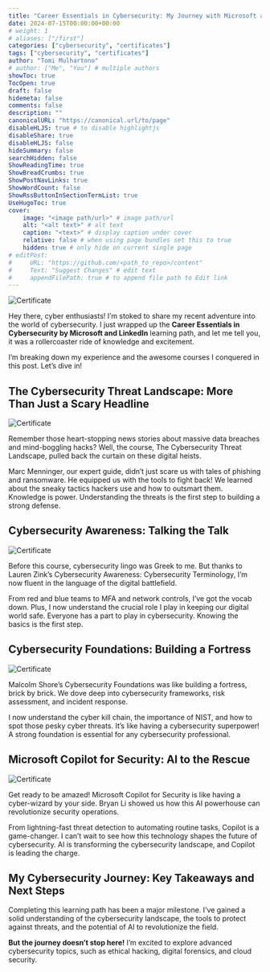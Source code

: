 ```yaml
---
title: "Career Essentials in Cybersecurity: My Journey with Microsoft and LinkedIn"
date: 2024-07-15T00:00:00+00:00
# weight: 1
# aliases: ["/first"]
categories: ["cybersecurity", "certificates"]
tags: ["cybersecurity", "certificates"]
author: "Tomi Mulhartono"
# author: ["Me", "You"] # multiple authors
showToc: true
TocOpen: true
draft: false
hidemeta: false
comments: false
description: ""
canonicalURL: "https://canonical.url/to/page"
disableHLJS: true # to disable highlightjs
disableShare: true
disableHLJS: false
hideSummary: false
searchHidden: false
ShowReadingTime: true
ShowBreadCrumbs: true
ShowPostNavLinks: true
ShowWordCount: false
ShowRssButtonInSectionTermList: true
UseHugoToc: true
cover:
    image: "<image path/url>" # image path/url
    alt: "<alt text>" # alt text
    caption: "<text>" # display caption under cover
    relative: false # when using page bundles set this to true
    hidden: true # only hide on current single page
# editPost:
#     URL: "https://github.com/<path_to_repo>/content"
#     Text: "Suggest Changes" # edit text
#     appendFilePath: true # to append file path to Edit link
---
```


![Certificate](/images/linkedin-5.jpg)

Hey there, cyber enthusiasts! I’m stoked to share my recent adventure into the world of cybersecurity. I just wrapped up the **Career Essentials in Cybersecurity by Microsoft and LinkedIn** learning path, and let me tell you, it was a rollercoaster ride of knowledge and excitement.

I’m breaking down my experience and the awesome courses I conquered in this post. Let’s dive in!

## The Cybersecurity Threat Landscape: More Than Just a Scary Headline

![Certificate](/images/linkedin-1.jpg)

Remember those heart-stopping news stories about massive data breaches and mind-boggling hacks? Well, the course, The Cybersecurity Threat Landscape, pulled back the curtain on these digital heists.

Marc Menninger, our expert guide, didn’t just scare us with tales of phishing and ransomware. He equipped us with the tools to fight back! We learned about the sneaky tactics hackers use and how to outsmart them. Knowledge is power. Understanding the threats is the first step to building a strong defense.

## Cybersecurity Awareness: Talking the Talk

![Certificate](/images/linkedin-2.jpg)

Before this course, cybersecurity lingo was Greek to me. But thanks to Lauren Zink’s Cybersecurity Awareness: Cybersecurity Terminology, I’m now fluent in the language of the digital battlefield.

From red and blue teams to MFA and network controls, I’ve got the vocab down. Plus, I now understand the crucial role I play in keeping our digital world safe. Everyone has a part to play in cybersecurity. Knowing the basics is the first step.

## Cybersecurity Foundations: Building a Fortress

![Certificate](/images/linkedin-3.jpg)

Malcolm Shore’s Cybersecurity Foundations was like building a fortress, brick by brick. We dove deep into cybersecurity frameworks, risk assessment, and incident response.

I now understand the cyber kill chain, the importance of NIST, and how to spot those pesky cyber threats. It’s like having a cybersecurity superpower! A strong foundation is essential for any cybersecurity professional.

## Microsoft Copilot for Security: AI to the Rescue

![Certificate](/images/linkedin-4.jpg)

Get ready to be amazed! Microsoft Copilot for Security is like having a cyber-wizard by your side. Bryan Li showed us how this AI powerhouse can revolutionize security operations.

From lightning-fast threat detection to automating routine tasks, Copilot is a game-changer. I can’t wait to see how this technology shapes the future of cybersecurity. AI is transforming the cybersecurity landscape, and Copilot is leading the charge.

## My Cybersecurity Journey: Key Takeaways and Next Steps

Completing this learning path has been a major milestone. I’ve gained a solid understanding of the cybersecurity landscape, the tools to protect against threats, and the potential of AI to revolutionize the field.

**But the journey doesn’t stop here!** I’m excited to explore advanced cybersecurity topics, such as ethical hacking, digital forensics, and cloud security.